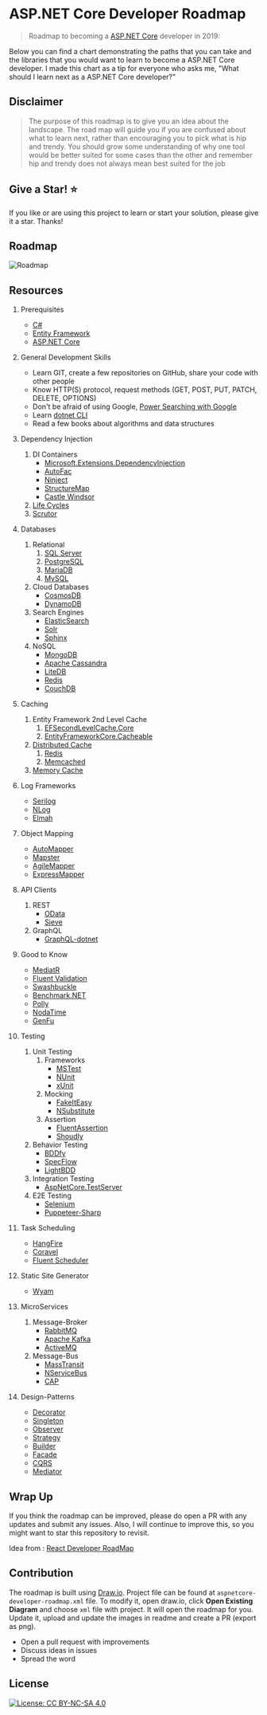 
# ASP.NET Core Developer Roadmap

> Roadmap to becoming a [ASP.NET Core](https://docs.microsoft.com/en-us/aspnet/core/?view=aspnetcore-2.2) developer in 2019:

Below you can find a chart demonstrating the paths that you can take and the libraries that you would want to learn to become a ASP.NET Core developer. I made this chart as a tip for everyone who asks me, "What should I learn next as a ASP.NET Core developer?"

## Disclaimer
> The purpose of this roadmap is to give you an idea about the landscape. The road map will guide you if you are confused about what to learn next, rather than encouraging you to pick what is hip and trendy. You should grow some understanding of why one tool would be better suited for some cases than the other and remember hip and trendy does not always mean best suited for the job

## Give a Star! :star:
If you like or are using this project to learn or start your solution, please give it a star. Thanks!

## Roadmap

![Roadmap](./aspnetcore-developer-roadmap.png)

## Resources

1. Prerequisites
    * [C#](https://www.pluralsight.com/paths/csharp)
    * [Entity Framework](https://www.pluralsight.com/search?q=entity%20framework%20core)
    * [ASP.NET Core](https://www.pluralsight.com/search?q=asp.net%20core)
    
2. General Development Skills
    * Learn GIT, create a few repositories on GitHub, share your code with other people
    * Know HTTP(S) protocol, request methods (GET, POST, PUT, PATCH, DELETE, OPTIONS)
    * Don't be afraid of using Google, [Power Searching with Google](http://www.powersearchingwithgoogle.com/)
    * Learn [dotnet CLI](https://docs.microsoft.com/en-us/dotnet/core/tools/?tabs=netcore2x)
    * Read a few books about algorithms and data structures
    
3. Dependency Injection
    1. DI Containers
        * [Microsoft.Extensions.DependencyInjection](https://docs.microsoft.com/en-us/aspnet/core/fundamentals/dependency-injection?view=aspnetcore-2.2)
        * [AutoFac](https://autofaccn.readthedocs.io/en/latest/integration/aspnetcore.html)
        * [Ninject](http://www.ninject.org/)
        * [StructureMap](https://github.com/structuremap/structuremap)
        * [Castle Windsor](https://github.com/castleproject/Windsor)
    2. [Life Cycles](https://docs.microsoft.com/en-us/aspnet/core/fundamentals/dependency-injection?view=aspnetcore-2.2#service-lifetimes)
    3. [Scrutor](https://github.com/khellang/Scrutor)
    
4. Databases
    1. Relational
	    1. [SQL Server](https://www.microsoft.com/en-us/sql-server/sql-server-2017)
	    2. [PostgreSQL](https://www.postgresql.org/)
	    3. [MariaDB](https://mariadb.org/)
	    4. [MySQL](https://www.mysql.com/)
    2. Cloud Databases
        * [CosmosDB](https://docs.microsoft.com/en-us/azure/cosmos-db)
        * [DynamoDB](https://aws.amazon.com/dynamodb/)
    3. Search Engines
        * [ElasticSearch](https://www.elastic.co/)
        * [Solr](http://lucene.apache.org/solr/)
        * [Sphinx](http://sphinxsearch.com/)
    4. NoSQL
	    * [MongoDB](https://docs.microsoft.com/en-us/aspnet/core/tutorials/first-mongo-app?view=aspnetcore-2.2&tabs=visual-studio)
	    * [Apache Cassandra](http://cassandra.apache.org/)
	    * [LiteDB](https://github.com/mbdavid/LiteDB)
	    * [Redis](https://redis.io/)
	    * [CouchDB](http://couchdb.apache.org/)

5. Caching
    1. Entity Framework 2nd Level Cache
	    1. [EFSecondLevelCache.Core](https://github.com/VahidN/EFSecondLevelCache.Core)
	    2. [EntityFrameworkCore.Cacheable](https://github.com/SteffenMangold/EntityFrameworkCore.Cacheable)
    2. [Distributed Cache](https://docs.microsoft.com/en-us/aspnet/core/performance/caching/distributed?view=aspnetcore-2.2)
        1. [Redis](https://redis.io/)
        2. [Memcached](https://memcached.org/)
    3. [Memory Cache](https://docs.microsoft.com/en-us/aspnet/core/performance/caching/memory?view=aspnetcore-2.2)

6. Log Frameworks
    * [Serilog](https://github.com/serilog/serilog)
    * [NLog](https://github.com/NLog/NLog)
    * [Elmah](https://elmah.github.io/)

7. Object Mapping
    * [AutoMapper](https://github.com/AutoMapper/AutoMapper)
    * [Mapster](https://github.com/MapsterMapper/Mapster)
    * [AgileMapper](https://github.com/agileobjects/AgileMapper)
    * [ExpressMapper](http://expressmapper.org/)

8. API Clients
      1. REST
	        * [OData](https://blogs.msdn.microsoft.com/odatateam/2018/07/03/asp-net-core-odata-now-available/)
	        * [Sieve](https://github.com/Biarity/Sieve)
    2. GraphQL
        * [GraphQL-dotnet](https://github.com/graphql-dotnet/graphql-dotnet)

9. Good to Know
    * [MediatR](https://github.com/jbogard/MediatR)
    * [Fluent Validation](https://github.com/JeremySkinner/FluentValidation)
    * [Swashbuckle](https://github.com/domaindrivendev/Swashbuckle.AspNetCore)
    * [Benchmark.NET](https://github.com/dotnet/BenchmarkDotNet)
    * [Polly](https://github.com/App-vNext/Polly)
    * [NodaTime](https://github.com/nodatime/nodatime)
    * [GenFu](https://github.com/MisterJames/GenFu)

10. Testing
	1. Unit Testing
		1. Frameworks
		    * [MSTest](https://docs.microsoft.com/en-us/dotnet/core/testing/unit-testing-with-mstest)
		    * [NUnit](https://docs.microsoft.com/en-us/dotnet/core/testing/unit-testing-with-nunit)
		    * [xUnit](https://docs.microsoft.com/en-us/dotnet/core/testing/unit-testing-with-dotnet-test)
		2. Mocking
			* [FakeItEasy](https://github.com/FakeItEasy/FakeItEasy)
			* [NSubstitute](https://github.com/nsubstitute/NSubstitute)
		3. Assertion
			* [FluentAssertion](https://github.com/fluentassertions/fluentassertions)
			* [Shoudly](https://github.com/shouldly/shouldly)
	2. Behavior Testing
		* [BDDfy](https://github.com/TestStack/TestStack.BDDfy)
		* [SpecFlow](https://github.com/techtalk/SpecFlow/tree/DotNetCore)
		* [LightBDD](https://github.com/LightBDD/LightBDD)
	3. Integration Testing
		* [AspNetCore.TestServer](https://docs.microsoft.com/en-us/aspnet/core/test/integration-tests?view=aspnetcore-2.2)
	4. E2E Testing
		* [Selenium](https://www.automatetheplanet.com/webdriver-dotnetcore2/)
		* [Puppeteer-Sharp](https://github.com/kblok/puppeteer-sharp)

11. Task Scheduling
    * [HangFire](https://github.com/HangfireIO/Hangfire)
    * [Coravel](https://github.com/jamesmh/coravel)
    * [Fluent Scheduler](https://github.com/fluentscheduler/FluentScheduler)

12. Static Site Generator
    * [Wyam](https://github.com/Wyamio/Wyam)

13. MicroServices
	1. Message-Broker
	    * [RabbitMQ](https://www.rabbitmq.com/tutorials/tutorial-one-dotnet.html)
	    * [Apache Kafka](https://github.com/confluentinc/confluent-kafka-dotnet)
	    * [ActiveMQ](https://github.com/apache/activemq)
	2. Message-Bus
		* [MassTransit](https://github.com/MassTransit/MassTransit)
		* [NServiceBus](https://github.com/Particular/NServiceBus)
		* [CAP](https://github.com/dotnetcore/CAP)

14. Design-Patterns
	* [Decorator](https://www.dofactory.com/net/decorator-design-pattern)
	* [Singleton](https://www.dofactory.com/net/singleton-design-pattern)
	* [Observer](https://www.dofactory.com/net/observer-design-pattern)
	* [Strategy](https://www.dofactory.com/net/strategy-design-pattern)
	* [Builder](https://www.dofactory.com/net/builder-design-pattern)
	* [Facade](https://www.dofactory.com/net/facade-design-pattern)
	* [CQRS](https://docs.microsoft.com/en-us/azure/architecture/patterns/cqrs)
	* [Mediator](https://www.dofactory.com/net/mediator-design-pattern)

## Wrap Up

If you think the roadmap can be improved, please do open a PR with any updates and submit any issues. Also, I will continue to improve this, so you might want to star this repository to revisit.

Idea from : [React Developer RoadMap](https://github.com/adam-golab/react-developer-roadmap)

## Contribution

The roadmap is built using [Draw.io](https://www.draw.io/). Project file can be found at `aspnetcore-developer-roadmap.xml` file. To modify it, open draw.io, click **Open Existing Diagram** and choose `xml` file with project. It will open the roadmap for you. Update it, upload and update the images in readme and create a PR (export as png).

- Open a pull request with improvements
- Discuss ideas in issues
- Spread the word

## License

[![License: CC BY-NC-SA 4.0](https://img.shields.io/badge/License-CC%20BY--NC--SA%204.0-lightgrey.svg)](https://creativecommons.org/licenses/by-nc-sa/4.0/)
